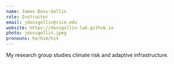 ```yaml
---
name: James Doss-Gollin
role: Instructor
email: jdossgollin@rice.edu
website: https://dossgollin-lab.github.io
photo: jdossgollin.jpeg
pronouns: he/him/his
---
```


My research group studies climate risk and adaptive infrastructure.
